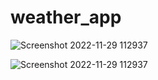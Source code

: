 # weather_app

![Screenshot 2022-11-29 112937](https://user-images.githubusercontent.com/114311730/204455773-0b0d5f48-acf2-46cb-b271-f2ddff9ee848.png)

![Screenshot 2022-11-29 112937](https://user-images.githubusercontent.com/114311730/204455855-6f0ddd32-c6bf-40df-ad65-f5f1eaa1cd3c.png)
